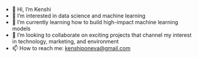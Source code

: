 - 👋 Hi, I’m Kenshi
- 👀 I’m interested in data science and machine learning
- 🌱 I’m currently learning how to build high-impact machine learning models
- 💞️ I’m looking to collaborate on exciting projects that channel my interest in technology, marketing, and environment
- 📫 How to reach me: kenshiponeva@gmail.com

<!---
kponeva/kponeva is a ✨ special ✨ repository because its `README.md` (this file) appears on your GitHub profile.
You can click the Preview link to take a look at your changes.
--->
